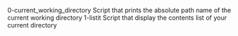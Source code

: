 0-current_working_directory
Script that prints the absolute path name of the current working directory
1-listit
Script that display the contents list of your current directory
